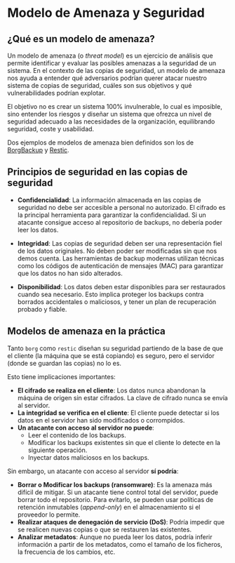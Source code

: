 # Modelo de Amenaza y Seguridad

## ¿Qué es un modelo de amenaza?

Un modelo de amenaza (o _threat model_) es un ejercicio de análisis que permite identificar y evaluar las posibles amenazas a la seguridad de un sistema. En el contexto de las copias de seguridad, un modelo de amenaza nos ayuda a entender qué adversarios podrían querer atacar nuestro sistema de copias de seguridad, cuáles son sus objetivos y qué vulnerabilidades podrían explotar.

El objetivo no es crear un sistema 100% invulnerable, lo cual es imposible, sino entender los riesgos y diseñar un sistema que ofrezca un nivel de seguridad adecuado a las necesidades de la organización, equilibrando seguridad, coste y usabilidad.

Dos ejemplos de modelos de amenaza bien definidos son los de [BorgBackup](https://borgbackup.readthedocs.io/en/stable/internals/security.html) y [Restic](https://restic.readthedocs.io/en/latest/100_references.html#threat-model).

## Principios de seguridad en las copias de seguridad

-   **Confidencialidad**: La información almacenada en las copias de seguridad no debe ser accesible a personal no autorizado. El cifrado es la principal herramienta para garantizar la confidencialidad. Si un atacante consigue acceso al repositorio de backups, no debería poder leer los datos.

-   **Integridad**: Las copias de seguridad deben ser una representación fiel de los datos originales. No deben poder ser modificadas sin que nos demos cuenta. Las herramientas de backup modernas utilizan técnicas como los códigos de autenticación de mensajes (MAC) para garantizar que los datos no han sido alterados.

-   **Disponibilidad**: Los datos deben estar disponibles para ser restaurados cuando sea necesario. Esto implica proteger los backups contra borrados accidentales o maliciosos, y tener un plan de recuperación probado y fiable.

## Modelos de amenaza en la práctica

Tanto `borg` como `restic` diseñan su seguridad partiendo de la base de que el cliente (la máquina que se está copiando) es seguro, pero el servidor (donde se guardan las copias) no lo es.

Esto tiene implicaciones importantes:

-   **El cifrado se realiza en el cliente**: Los datos nunca abandonan la máquina de origen sin estar cifrados. La clave de cifrado nunca se envía al servidor.
-   **La integridad se verifica en el cliente**: El cliente puede detectar si los datos en el servidor han sido modificados o corrompidos.
-   **Un atacante con acceso al servidor no puede**:
    -   Leer el contenido de los backups.
    -   Modificar los backups existentes sin que el cliente lo detecte en la siguiente operación.
    -   Inyectar datos maliciosos en los backups.

Sin embargo, un atacante con acceso al servidor **sí podría**:

-   **Borrar o Modificar los backups (ransomware)**: Es la amenaza más difícil de mitigar. Si un atacante tiene control total del servidor, puede borrar todo el repositorio. Para evitarlo, se pueden usar políticas de retención inmutables (_append-only_) en el almacenamiento si el proveedor lo permite.
-   **Realizar ataques de denegación de servicio (DoS)**: Podría impedir que se realicen nuevas copias o que se restauren las existentes.
-   **Analizar metadatos**: Aunque no pueda leer los datos, podría inferir información a partir de los metadatos, como el tamaño de los ficheros, la frecuencia de los cambios, etc.
